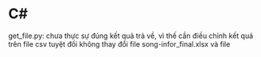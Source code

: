 # C#
get_file.py: chưa thực sự đúng kết quả trả về, vì thế cần điều chỉnh kết quả trên file csv
tuyệt đối không thay đổi file song-infor_final.xlsx và file 
